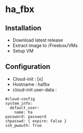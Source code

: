 # ha_fbx

## Installation

- Download latest release
- Extract image to /Freebox/VMs
- Setup VM

## Configuration

- Cloud-init : [x]
- Hostname : hafbx
- cloud-init user-data :
```
#cloud-config
system_info:
  default_user:
    name: ha
password: password
chpasswd: { expire: False }
ssh_pwauth: True
```
